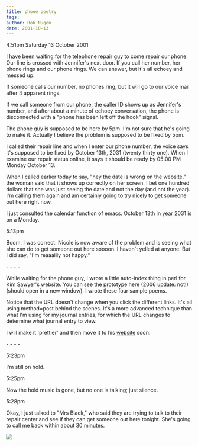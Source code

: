 ```yaml
---
title: phone poetry
tags: 
author: Rob Nugen
date: 2001-10-13
---
```


<p class=date>4:51pm Saturday 13 October 2001</p>

<p>I have been waiting for the telephone repair guy to
come repair our phone.  Our line is crossed with
Jennifer's next door.  If you call her number, her
phone rings and our phone rings.  We can answer, but
it's all echoey and messed up.</p>

<p>If someone calls our number, no phones ring, but it
will go to our voice mail after 4 apparent rings.</p>

<p>If we call someone from our phone, the caller ID
shows up as Jennifer's number, and after about a
minute of echoey conversation, the phone is
disconnected with a "phone has been left off the hook"
signal.</p>

<p>The phone guy is supposed to be here by 5pm.  I'm
not sure that he's going to make it.  Actually I
believe the problem is supposed to be fixed by
5pm.</p>

<p>I called their repair line and when I enter our
phone number, the voice says it's supposed to be fixed
by October 13th, 2031  (twenty thirty one).  When I
examine our repair status online, it says it should be
ready by 05:00 PM Monday October 13.</p>

<p>When I called earlier today to say, "hey the date
is wrong on the website," the woman said that it shows
up correctly on her screen.  I bet one hundred dollars
that she was just seeing the date and not the day (and
not the year).  I'm calling them again and am
certainly going to try nicely to get someone out here
right now.</p>

<p>I just consulted the calendar function of emacs. 
October 13th in year 2031 is on a Monday.</p>

<p class=date>5:13pm</p>

<p>Boom.  I was correct.  Nicole is now aware of the
problem and is seeing what she can do to get someone
out here soooon.  I haven't yelled at anyone.  But I
did say, "I'm reaaallly not happy."</p>

<p>- - - -</p>

<p>While waiting for the phone guy, I wrote a little
auto-index thing in perl for Kim Sawyer's website. 
You can see the prototype <! a target="new"
href="http://www.robnugen.com/cgi-local/poetry.pl">here (2006 update: not!)<! /a>
(should open in a new window).  I wrote these four
sample poems.</p>

<p>Notice that the URL doesn't change when you click
the different links.  It's all using method=post
behind the scenes.  It's a more advanced technique
than what I'm using for my journal entries, for which
the URL changes to determine what journal entry to
view.</p>

<p>I will make it 'prettier' and then move it to his
<a
href="http://www.spiritblueeagle.com">website</a>
soon.</p>

<p>- - - -</p>

<p class=date>5:23pm</p>

<p>I'm still on hold.</p>

<p class=date>5:25pm</p>

<p>Now the hold music is gone, but no one is talking;
just silence.</p>

<p class=date>5:28pm</p>

<p>Okay, I just talked to "Mrs Black," who said they
are trying to talk to their repair center and see if
they can get someone out here tonight.  She's going to
call me back within about 30 minutes.</p>

<p><img src="/images/rob/wL-ROB.gif"/></p>
